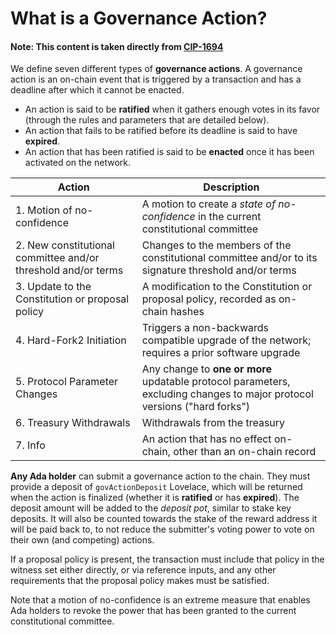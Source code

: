 # What is a Governance Action?

#### Note: This content is taken directly from [CIP-1694](https://www.1694.io/)

We define seven different types of **governance actions**. A governance action is an on-chain event that is triggered by a transaction and has a deadline after which it cannot be enacted.

* An action is said to be **ratified** when it gathers enough votes in its favor (through the rules and parameters that are detailed below).
* An action that fails to be ratified before its deadline is said to have **expired**.
* An action that has been ratified is said to be **enacted** once it has been activated on the network.

| Action                                                        | Description                                                                                                              |
| ------------------------------------------------------------- | ------------------------------------------------------------------------------------------------------------------------ |
| 1. Motion of no-confidence                                    | A motion to create a _state of no-confidence_ in the current constitutional committee                                    |
| 2. New constitutional committee and/or threshold and/or terms | Changes to the members of the constitutional committee and/or to its signature threshold and/or terms                    |
| 3. Update to the Constitution or proposal policy              | A modification to the Constitution or proposal policy, recorded as on-chain hashes                                       |
| 4. Hard-Fork2 Initiation                                      | Triggers a non-backwards compatible upgrade of the network; requires a prior software upgrade                            |
| 5. Protocol Parameter Changes                                 | Any change to **one or more** updatable protocol parameters, excluding changes to major protocol versions ("hard forks") |
| 6. Treasury Withdrawals                                       | Withdrawals from the treasury                                                                                            |
| 7. Info                                                       | An action that has no effect on-chain, other than an on-chain record                                                     |

**Any Ada holder** can submit a governance action to the chain. They must provide a deposit of `govActionDeposit` Lovelace, which will be returned when the action is finalized (whether it is **ratified** or has **expired**). The deposit amount will be added to the _deposit pot_, similar to stake key deposits. It will also be counted towards the stake of the reward address it will be paid back to, to not reduce the submitter's voting power to vote on their own (and competing) actions.

If a proposal policy is present, the transaction must include that policy in the witness set either directly, or via reference inputs, and any other requirements that the proposal policy makes must be satisfied.

Note that a motion of no-confidence is an extreme measure that enables Ada holders to revoke the power that has been granted to the current constitutional committee.
